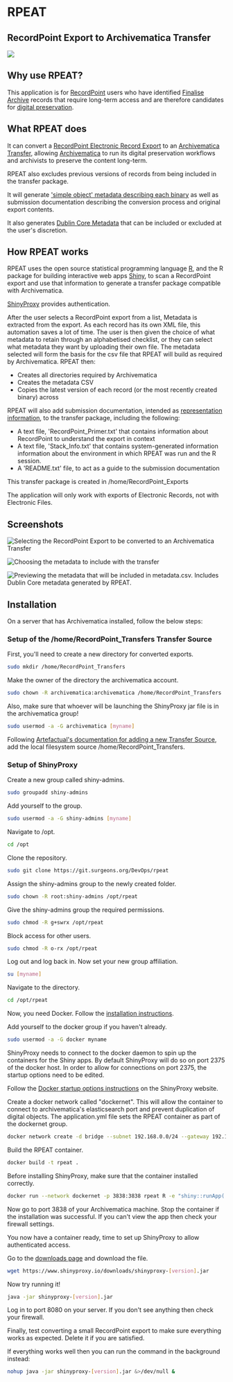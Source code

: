 # RPEAT

## RecordPoint Export to Archivematica Transfer

![](./RPEAT/www/what_RPEAT_does.PNG)

## Why use RPEAT?

This application is for [RecordPoint](www.recordpoint.com) users who have identified [Finalise Archive](http://docs.recordpoint.com/display/R4/Finalise+and+Finalise+Archive+in+the+Active+Site) records that require long-term access and are therefore candidates for [digital preservation](http://www.dpconline.org/handbook).

## What RPEAT does

It can convert a [RecordPoint Electronic Record Export](http://docs.recordpoint.com/display/R4/Exporting+Records%2C+File+and+Boxes) to an [Archivematica Transfer](https://www.archivematica.org/en/docs/archivematica-1.6/user-manual/transfer/transfer/#create-submission), allowing [Archivematica](https://www.archivematica.org/en/) to run its digital preservation workflows and archivists to preserve the content long-term.

RPEAT also excludes previous versions of records from being included in the transfer package.

It will generate ['simple object' metadata describing each binary](https://www.archivematica.org/en/docs/archivematica-1.6/user-manual/transfer/import-metadata/#import-metadata) as well as submission documentation describing the conversion process and original export contents.

It also generates [Dublin Core Metadata](http://dublincore.org/documents/dces/) that can be included or excluded at the user's discretion.

## How RPEAT works

RPEAT uses the open source statistical programming language [R](https://www.r-project.org/), and the R package for building interactive web apps [Shiny](https://shiny.rstudio.com/), to scan a RecordPoint export and use that information to generate a transfer package compatible with Archivematica.

[ShinyProxy](https://www.shinyproxy.io/) provides authentication.

After the user selects a RecordPoint export from a list, Metadata is extracted from the export. As each record has its own XML file, this automation saves a lot of time. The user is then given the choice of what metadata to retain through an alphabetised checklist, or they can select what metadata they want by uploading their own file. The metadata selected will form the basis for the csv file that RPEAT will build as required by Archivematica. RPEAT then:

* Creates all directories required by Archivematica
* Creates the metadata CSV
* Copies the latest version of each record (or the most recently created binary) across

RPEAT will also add submission documentation, intended as [representation information](http://www.dcc.ac.uk/node/9558), to the transfer package, including the following:

* A text file,  'RecordPoint_Primer.txt' that contains information about RecordPoint to understand the export in context
* A text file, 'Stack_Info.txt' that contains system-generated information information about the environment in which RPEAT was run and the R session.
* A 'README.txt' file, to act as a guide to the submission documentation

This transfer package is created in /home/RecordPoint_Exports

The application will only work with exports of Electronic Records, not with Electronic Files.

## Screenshots

![Selecting the RecordPoint Export to be converted to an Archivematica Transfer](./Screenshots/Splash_Screen.png)

![Choosing the metadata to include with the transfer](./Screenshots/Select_Metadata.PNG)

![Previewing the metadata that will be included in metadata.csv. Includes Dublin Core metadata generated by RPEAT.](./Screenshots/Preview_Metadata.PNG)

## Installation

On a server that has Archivematica installed, follow the below steps:

### Setup of the /home/RecordPoint_Transfers Transfer Source

First, you'll need to create a new directory for converted exports.

```bash
sudo mkdir /home/RecordPoint_Transfers
```

Make the owner of the directory the archivematica account.

```bash
sudo chown -R archivematica:archivematica /home/RecordPoint_Transfers
```

Also, make sure that whoever will be launching the ShinyProxy jar file is in the archivematica group!

```bash
sudo usermod -a -G archivematica [myname]
```

Following [Artefactual's documentation for adding a new Transfer Source](https://www.archivematica.org/en/docs/storage-service-0.12/administrators/#id12), add the local filesystem source /home/RecordPoint_Transfers.

### Setup of ShinyProxy

Create a new group called shiny-admins.

```bash
sudo groupadd shiny-admins
```

Add yourself to the group.

```bash
sudo usermod -a -G shiny-admins [myname]
```

Navigate to /opt.

```bash
cd /opt
```

Clone the repository.

```bash
sudo git clone https://git.surgeons.org/DevOps/rpeat
```

Assign the shiny-admins group to the newly created folder.

```bash
sudo chown -R root:shiny-admins /opt/rpeat
```

Give the shiny-admins group the required permissions.

```bash
sudo chmod -R g+swrx /opt/rpeat
```

Block access for other users.

```bash
sudo chmod -R o-rx /opt/rpeat
```

Log out and log back in. Now set your new group affiliation.

```bash
su [myname]
```

Navigate to the directory.

```bash
cd /opt/rpeat
```

Now, you need Docker. Follow the [installation instructions](https://docs.docker.com/install/).

Add yourself to the docker group if you haven't already.

```bash
sudo usermod -a -G docker myname
```

ShinyProxy needs to connect to the docker daemon to spin up the containers for the Shiny apps. By default ShinyProxy will do so on port 2375 of the docker host. In order to allow for connections on port 2375, the startup options need to be edited.

Follow the [Docker startup options instructions](https://www.shinyproxy.io/getting-started/) on the ShinyProxy website.


Create a docker network called "dockernet". This will allow the container to connect to archivematica's elasticsearch port and prevent duplication of digital objects. The application.yml file sets the RPEAT container as part of the dockernet group.

```bash
docker network create -d bridge --subnet 192.168.0.0/24 --gateway 192.168.0.1 dockernet
``` 

Build the RPEAT container.

```bash
docker build -t rpeat .
```
Before installing ShinyProxy, make sure that the container installed correctly.

```bash
docker run --network dockernet -p 3838:3838 rpeat R -e "shiny::runApp('/root/RPEAT')"
```

Now go to port 3838 of your Archivematica machine. Stop the container if the installation was successful. If you can't view the app then check your firewall settings.

You now have a container ready, time to set up ShinyProxy to allow authenticated access.

Go to the [downloads page](https://www.shinyproxy.io/downloads/) and download the file.

```bash
wget https://www.shinyproxy.io/downloads/shinyproxy-[version].jar
```

Now try running it!

```bash
java -jar shinyproxy-[version].jar
```
Log in to port 8080 on your server. If you don't see anything then check your firewall.

Finally, test converting a small RecordPoint export to make sure everything works as expected. Delete it if you are satisfied.

If everything works well then you can run the command in the background instead:

```bash
nohup java -jar shinyproxy-[version].jar &>/dev/null &
```